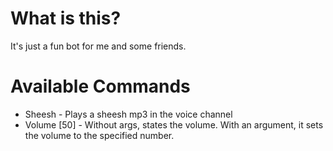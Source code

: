 # What is this?

It's just a fun bot for me and some friends.

# Available Commands

- Sheesh - Plays a sheesh mp3 in the voice channel
- Volume [50] - Without args, states the volume. With an argument, it sets the volume to the specified number.
